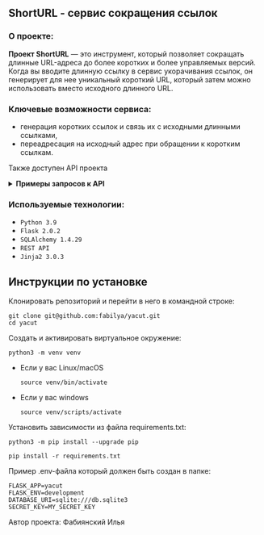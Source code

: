 ## ShortURL - cервис сокращения ссылок

### О проекте:

<b>Проект ShortURL</b> — это инструмент, который позволяет сокращать длинные URL-адреса до более коротких и более управляемых версий. Когда вы вводите длинную ссылку в сервис укорачивания ссылок, он генерирует для нее уникальный короткий URL, который затем можно использовать вместо исходного длинного URL.

### Ключевые возможности сервиса:

- генерация коротких ссылок и связь их с исходными длинными ссылками,
- переадресация на исходный адрес при обращении к коротким ссылкам.

Также доступен API проекта

<details><summary><b>Примеры запросов к API</b></summary>

- Генерация короткой ссылки: 
    ```SQL
  POST /api/id/
    {
      'url': 'string',
      'custom_id': 'string'
    }
    ```

- Получение оригинальной ссылки по указанному короткому идентификатору:
    ```SQL
    GET /api/id/{short_id}/
    ```
</details>


### Используемые технологии:

- `Python 3.9`
- `Flask 2.0.2`
- `SQLAlchemy 1.4.29`
- `REST API`
- `Jinja2 3.0.3`



## Инструкции по установке

Клонировать репозиторий и перейти в него в командной строке:

```
git clone git@github.com:fabilya/yacut.git
cd yacut
```

Cоздать и активировать виртуальное окружение:

```
python3 -m venv venv
```

* Если у вас Linux/macOS

    ```
    source venv/bin/activate
    ```

* Если у вас windows

    ```
    source venv/scripts/activate
    ```

Установить зависимости из файла requirements.txt:

```
python3 -m pip install --upgrade pip
```

```
pip install -r requirements.txt
```

Пример .env-файла который должен быть создан в папке:
```
FLASK_APP=yacut
FLASK_ENV=development
DATABASE_URI=sqlite:///db.sqlite3
SECRET_KEY=MY_SECRET_KEY
```

Автор проекта:
Фабиянский Илья
